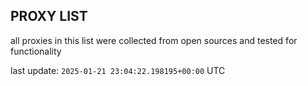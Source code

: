 ## PROXY LIST

all proxies in this list were collected from open sources and tested for functionality

last update: `2025-01-21 23:04:22.198195+00:00` UTC